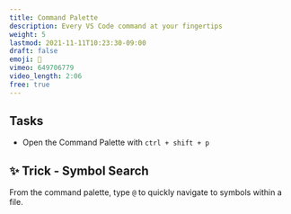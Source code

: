 ```yaml
---
title: Command Palette
description: Every VS Code command at your fingertips
weight: 5
lastmod: 2021-11-11T10:23:30-09:00
draft: false
emoji: 🎨
vimeo: 649706779
video_length: 2:06
free: true
---
```


## Tasks

- Open the Command Palette with `ctrl + shift + p`

## ✨ Trick - Symbol Search

From the command palette, type `@` to quickly navigate to symbols within a file. 
